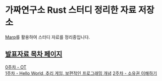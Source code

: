 # 가짜연구소 Rust 스터디 정리한 자료 저장소

[Marp](https://marp.app/)를 활용하여 스터디 자료를 정리중입니다.

## [발표자료 목차 페이지](https://4roring.github.io/cheese-cRust/)

[0주차 - OT](https://4roring.github.io/cheese-cRust/ppt/0_OT.html)  
[1주차 - Hello World, 추리 게임, 보편적인 프로그래밍 개념](https://4roring.github.io/cheese-cRust/ppt/1_start_rust.html)
[2주차 - 소유권 이해하기](https://4roring.github.io/cheese-cRust/ppt/2_ownership.html)
